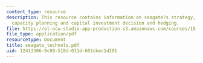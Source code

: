 ```yaml
---
content_type: resource
description: This resource contains information on seagate?s strategy, operations,
  capacity planning and capital investment decision and hedging.
file: https://ol-ocw-studio-app-production.s3.amazonaws.com/courses/15-763j-manufacturing-system-and-supply-chain-design-spring-2005/124133069c09518d011d602cbec1d291_seagate_technols.pdf
file_type: application/pdf
resourcetype: Document
title: seagate_technols.pdf
uid: 12413306-9c09-518d-011d-602cbec1d291
---
```

